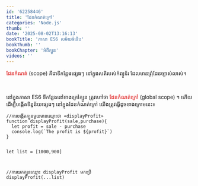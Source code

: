```yaml
---
id: '62258446'
title: 'ដែន​កំណត់ក្រៅ'
categories: 'Node.js'
thumb: ''
date: '2025-08-02T13:16:13'
bookTitle: 'ភាសា​ ES6 សម័យ​ទំនើប'
bookThumb: ''
bookChapter: 'អំពីក្បួន'
videos: ''
---
```

<p><span style="color:hsl(0, 75%, 60%);"><strong>ដែន​កំណត់</strong></span>​ (scope) គឺ​ជា​ទីកន្លែង​ផ្សេង​ៗ នៅ​ក្នុង​សតិ​របស់​កំព្យូទ័រ ដែល​មាន​ព្រុំ​ដែន​ច្បាស់​លាស់​។</p><p>&nbsp;</p><p>នៅ​ក្នុង​ភាសា ES6 ទីកន្លែង​នៅ​ខាង​ក្រៅ​ក្បួន ត្រូវ​ហៅ​ថា​ <span style="color:hsl(0, 75%, 60%);"><strong>ដែនកំណត់ក្រៅ</strong></span> (global scope) ។ ហើយ​ដើម្បី​បង្កើតទិន្នន័យ​​ផ្សេង​ៗ​ នៅ​ក្នុង​ដែនកំណត់ក្រៅ យើង​ត្រូវ​ធ្វើ​ដូចខាង​ក្រោម​នេះ​៖</p><pre><code class="language-javascript">//ការបង្កើត​ក្បួន​មួយ​មាន​ឈ្មោះ​ថា «displayProfit»
function displayProfit(sale,purchase){
  let profit = sale - purchase
  console.log(`The profit is ${profit}`)
}
 
let list = [1000,900]
 
//ការយក​ក្បួន​ឈ្មោះ displayProfit មកប្រើ
displayProfit(...list)</code></pre>